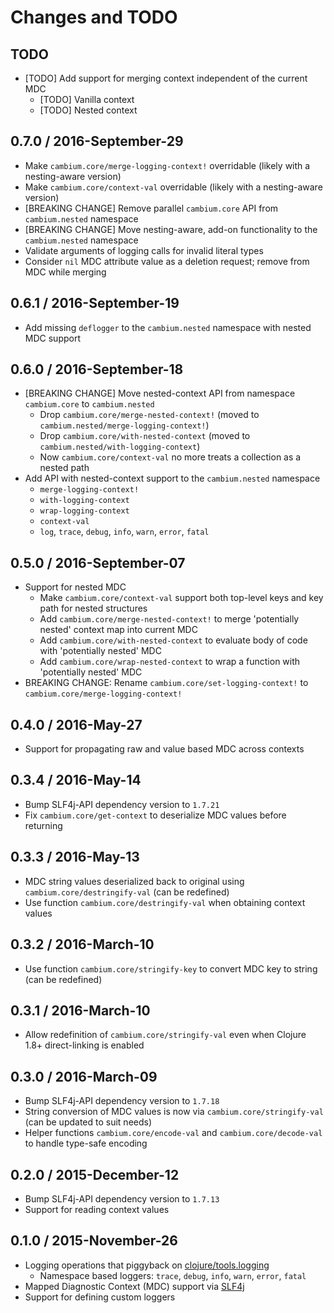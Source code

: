 # Changes and TODO


## TODO

* [TODO] Add support for merging context independent of the current MDC
  * [TODO] Vanilla context
  * [TODO] Nested context


## 0.7.0 / 2016-September-29

* Make `cambium.core/merge-logging-context!` overridable (likely with a nesting-aware version)
* Make `cambium.core/context-val` overridable (likely with a nesting-aware version)
* [BREAKING CHANGE] Remove parallel `cambium.core` API from `cambium.nested` namespace
* [BREAKING CHANGE] Move nesting-aware, add-on functionality to the `cambium.nested` namespace
* Validate arguments of logging calls for invalid literal types
* Consider `nil` MDC attribute value as a deletion request; remove from MDC while merging


## 0.6.1 / 2016-September-19

* Add missing `deflogger` to the `cambium.nested` namespace with nested MDC support


## 0.6.0 / 2016-September-18

* [BREAKING CHANGE] Move nested-context API from namespace `cambium.core` to `cambium.nested`
  * Drop `cambium.core/merge-nested-context!` (moved to `cambium.nested/merge-logging-context!`)
  * Drop `cambium.core/with-nested-context` (moved to `cambium.nested/with-logging-context`)
  * Now `cambium.core/context-val` no more treats a collection as a nested path
* Add API with nested-context support to the `cambium.nested` namespace
  * `merge-logging-context!`
  * `with-logging-context`
  * `wrap-logging-context`
  * `context-val`
  * `log`, `trace`, `debug`, `info`, `warn`, `error`, `fatal`


## 0.5.0 / 2016-September-07

* Support for nested MDC
  * Make `cambium.core/context-val` support both top-level keys and key path for nested structures
  * Add `cambium.core/merge-nested-context!` to merge 'potentially nested' context map into current MDC
  * Add `cambium.core/with-nested-context` to evaluate body of code with 'potentially nested' MDC
  * Add `cambium.core/wrap-nested-context` to wrap a function with 'potentially nested' MDC
* BREAKING CHANGE: Rename `cambium.core/set-logging-context!` to `cambium.core/merge-logging-context!`


## 0.4.0 / 2016-May-27

* Support for propagating raw and value based MDC across contexts


## 0.3.4 / 2016-May-14

* Bump SLF4j-API dependency version to `1.7.21`
* Fix `cambium.core/get-context` to deserialize MDC values before returning


## 0.3.3 / 2016-May-13

* MDC string values deserialized back to original using `cambium.core/destringify-val` (can be redefined) 
* Use function `cambium.core/destringify-val` when obtaining context values


## 0.3.2 / 2016-March-10

* Use function `cambium.core/stringify-key` to convert MDC key to string (can be redefined)


## 0.3.1 / 2016-March-10

* Allow redefinition of `cambium.core/stringify-val` even when Clojure 1.8+ direct-linking is enabled


## 0.3.0 / 2016-March-09

* Bump SLF4j-API dependency version to `1.7.18`
* String conversion of MDC values is now via `cambium.core/stringify-val` (can be updated to suit needs)
* Helper functions `cambium.core/encode-val` and `cambium.core/decode-val` to handle type-safe encoding


## 0.2.0 / 2015-December-12

* Bump SLF4j-API dependency version to `1.7.13`
* Support for reading context values


## 0.1.0 / 2015-November-26

* Logging operations that piggyback on [clojure/tools.logging](https://github.com/clojure/tools.logging)
  * Namespace based loggers: `trace`, `debug`, `info`, `warn`, `error`, `fatal`
* Mapped Diagnostic Context (MDC) support via [SLF4j](http://www.slf4j.org/)
* Support for defining custom loggers
